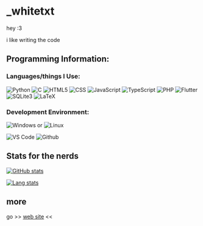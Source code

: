 # _whitetxt

hey :3

i like writing the code

## Programming Information:

### Languages/things I Use:

![Python](https://img.shields.io/badge/Python-14354C?style=for-the-badge&logo=python&logoColor=white)
![C](https://img.shields.io/badge/C-639ad2?style=for-the-badge&logo=c&logoColor=white)
![HTML5](https://img.shields.io/badge/HTML5-E34F26?style=for-the-badge&logo=html5&logoColor=white)
![CSS](https://img.shields.io/badge/CSS-239120?&style=for-the-badge&logo=css3&logoColor=white)
![JavaScript](https://img.shields.io/badge/JavaScript-323330?style=for-the-badge&logo=javascript&logoColor=white)
![TypeScript](https://img.shields.io/badge/TypeScript-007acc?style=for-the-badge&logo=typescript&logoColor=white)
![PHP](https://img.shields.io/badge/PHP-7e93d1?style=for-the-badge&logo=php&logoColor=white)
![Flutter](https://img.shields.io/badge/Flutter-42d2fd?style=for-the-badge&logo=flutter&logoColor=white)
![SQLite3](https://img.shields.io/badge/SQLite3-67bae7?style=for-the-badge&logo=sqlite&logoColor=white)
![LaTeX](https://img.shields.io/badge/LaTeX-008080?style=for-the-badge&logo=latex&logoColor=white)

### Development Environment:

![Windows](https://img.shields.io/badge/Windows-0078d6?style=for-the-badge&logo=windows&logoColor=white)
 or 
![Linux](https://img.shields.io/badge/Linux-fcc624?style=for-the-badge&logo=linux&logoColor=white)

![VS Code](https://img.shields.io/badge/Visual_Studio_Code-007acc?style=for-the-badge&logo=visual-studio-code&logoColor=white)
![Github](https://img.shields.io/badge/Github-181717?style=for-the-badge&logo=github&logoColor=white)

## Stats for the nerds

[![GitHub stats](https://github-readme-stats-git-masterrstaa-rickstaa.vercel.app/api?username=whitetxt&theme=synthwave&show_icons=true)](https://github.com/anuraghazra/github-readme-stats)

[![Lang stats](https://github-readme-stats-git-masterrstaa-rickstaa.vercel.app/api/top-langs/?username=whitetxt&layout=compact&theme=synthwave)](https://github.com/anuraghazra/github-readme-stats)

## more

go
\>\> [web site](https://whitetxt.dev) <<
